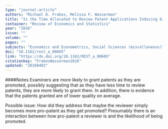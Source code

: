 ```yaml
---
type: "journal-article"
authors: "Michael D. Frakes, Melissa F. Wasserman"
title: "Is the Time Allocated to Review Patent Applications Inducing Examiners to Grant Invalid Patents?: Evidence from Micro-Level Application Data"
container: "Review of Economics and Statistics"
year: "2016"
issue: ""
volume: ""
pages: ""
subjects: "Economics and Econometrics, Social Sciences (miscellaneous)"
doi: "10.1162/rest_a_00605"
link: "https://dx.doi.org/10.1162/REST_a_00605"
citationkey: "FrakesWasserman2016"
updated: "20160402"
---
```


####Notes
Examiners are more likely to grant patents as they are promoted, possibly suggesting that as they have less time to review patents, they are more likely to grant them. In addition, there is evidence that the patents granted are of lower quality on average.

Possible issue: How did they address that maybe the reviewer simply becomes more pro-patent as they get promoted? Presumably there is an interaction between how pro-patent a reviewer is and the likelihood of being promoted.